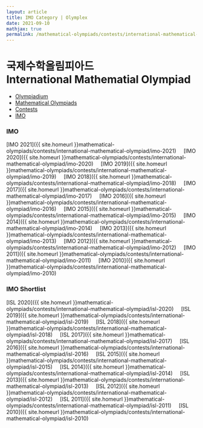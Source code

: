 ```yaml
---
layout: article
title: IMO Category | Olymplex
date: 2021-09-10
mathjax: true
permalink: /mathematical-olympiads/contests/international-mathematical-olympiad/
---
```

# 국제수학올림피아드 <br> International Mathematial Olympiad
<ul class="breadcrumb">
	<li><a href="{{ site.homeurl }}">Olympiadium</a></li> 
	<li><a href="{{ site.homeurl }}mathematical-olympiads/">Mathematical Olympiads</a></li> 
	<li><a href="{{ site.homeurl }}mathematical-olympiads/contests/">Contests</a></li> 
	<li><a href="{{ site.homeurl }}mathematical-olympiads/contests/international-mathematical-olympiad/">IMO</a></li>
</ul>

### IMO
[IMO 2021]({{ site.homeurl }}mathematical-olympiads/contests/international-mathematical-olympiad/imo-2021)&nbsp;&nbsp;&nbsp;&nbsp;
[IMO 2020]({{ site.homeurl }}mathematical-olympiads/contests/international-mathematical-olympiad/imo-2020)&nbsp;&nbsp;&nbsp;&nbsp;
[IMO 2019]({{ site.homeurl }}mathematical-olympiads/contests/international-mathematical-olympiad/imo-2019)&nbsp;&nbsp;&nbsp;&nbsp;
[IMO 2018]({{ site.homeurl }}mathematical-olympiads/contests/international-mathematical-olympiad/imo-2018)&nbsp;&nbsp;&nbsp;&nbsp;
[IMO 2017]({{ site.homeurl }}mathematical-olympiads/contests/international-mathematical-olympiad/imo-2017)&nbsp;&nbsp;&nbsp;&nbsp;
[IMO 2016]({{ site.homeurl }}mathematical-olympiads/contests/international-mathematical-olympiad/imo-2016)&nbsp;&nbsp;&nbsp;&nbsp;
[IMO 2015]({{ site.homeurl }}mathematical-olympiads/contests/international-mathematical-olympiad/imo-2015)&nbsp;&nbsp;&nbsp;&nbsp;
[IMO 2014]({{ site.homeurl }}mathematical-olympiads/contests/international-mathematical-olympiad/imo-2014)&nbsp;&nbsp;&nbsp;&nbsp;
[IMO 2013]({{ site.homeurl }}mathematical-olympiads/contests/international-mathematical-olympiad/imo-2013)&nbsp;&nbsp;&nbsp;&nbsp;
[IMO 2012]({{ site.homeurl }}mathematical-olympiads/contests/international-mathematical-olympiad/imo-2012)&nbsp;&nbsp;&nbsp;&nbsp;
[IMO 2011]({{ site.homeurl }}mathematical-olympiads/contests/international-mathematical-olympiad/imo-2011)&nbsp;&nbsp;&nbsp;&nbsp;
[IMO 2010]({{ site.homeurl }}mathematical-olympiads/contests/international-mathematical-olympiad/imo-2010)&nbsp;&nbsp;&nbsp;&nbsp;
### IMO Shortlist
[ISL 2020]({{ site.homeurl }}mathematical-olympiads/contests/international-mathematical-olympiad/isl-2020)&nbsp;&nbsp;&nbsp;&nbsp;
[ISL 2019]({{ site.homeurl }}mathematical-olympiads/contests/international-mathematical-olympiad/isl-2019)&nbsp;&nbsp;&nbsp;&nbsp;
[ISL 2018]({{ site.homeurl }}mathematical-olympiads/contests/international-mathematical-olympiad/isl-2018)&nbsp;&nbsp;&nbsp;&nbsp;
[ISL 2017]({{ site.homeurl }}mathematical-olympiads/contests/international-mathematical-olympiad/isl-2017)&nbsp;&nbsp;&nbsp;&nbsp;
[ISL 2016]({{ site.homeurl }}mathematical-olympiads/contests/international-mathematical-olympiad/isl-2016)&nbsp;&nbsp;&nbsp;&nbsp;
[ISL 2015]({{ site.homeurl }}mathematical-olympiads/contests/international-mathematical-olympiad/isl-2015)&nbsp;&nbsp;&nbsp;&nbsp;
[ISL 2014]({{ site.homeurl }}mathematical-olympiads/contests/international-mathematical-olympiad/isl-2014)&nbsp;&nbsp;&nbsp;&nbsp;
[ISL 2013]({{ site.homeurl }}mathematical-olympiads/contests/international-mathematical-olympiad/isl-2013)&nbsp;&nbsp;&nbsp;&nbsp;
[ISL 2012]({{ site.homeurl }}mathematical-olympiads/contests/international-mathematical-olympiad/isl-2012)&nbsp;&nbsp;&nbsp;&nbsp;
[ISL 2011]({{ site.homeurl }}mathematical-olympiads/contests/international-mathematical-olympiad/isl-2011)&nbsp;&nbsp;&nbsp;&nbsp;
[ISL 2010]({{ site.homeurl }}mathematical-olympiads/contests/international-mathematical-olympiad/isl-2010)&nbsp;&nbsp;&nbsp;&nbsp;
